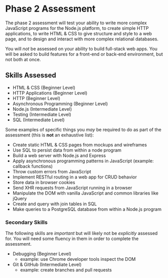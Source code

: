 # Phase 2 Assessment

The phase 2 assessment will test your ability to write more complex JavaScript programs for the Node.js platform, to create simple HTTP applications, to write HTML & CSS to give structure and style to a web page, and to design and interact with more complex relational databases.

You will _not_ be assessed on your ability to build full-stack web apps. You will be asked to build features for a front-end or back-end environment, but not both at once.

## Skills Assessed

- HTML & CSS (Beginner Level)
- HTTP Applications (Beginner Level)
- HTTP (Beginner Level)
- Asynchronous Programming (Beginner Level)
- Node.js (Intermediate Level)
- Testing (Intermediate Level)
- SQL (Intermediate Level)

Some examples of specific things you _may_ be required to do as part of the assessment (this is **not** an exhaustive list):

- Create static HTML & CSS pages from mockups and wireframes
- Use SQL to persist data from within a node program
- Build a web server with Node.js and Express
- Apply asynchronous programming patterns in JavaScript (example: callback functions)
- Throw custom errors from JavaScript
- Implement RESTful routing in a web app for CRUD behavior
- Store data in browser cookies
- Send XHR requests from JavaScript running in a browser
- Manipulate the DOM with vanilla JavaScript and common libraries like jQuery
- Create and query with join tables in SQL
- Make queries to a PostgreSQL database from within a Node.js program

### Secondary Skills

The following skills are _important_ but will likely not be _explicitly_ assessed for. You will need some fluency in them in order to complete the assessment.

- Debugging (Beginner Level)
  - example: use Chrome developer tools inspect the DOM
- Git & GitHub (Intermediate Level)
  - example: create branches and pull requests
